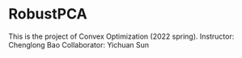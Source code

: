 # RobustPCA
This is the project of Convex Optimization (2022 spring).
Instructor: Chenglong Bao
Collaborator: Yichuan Sun
